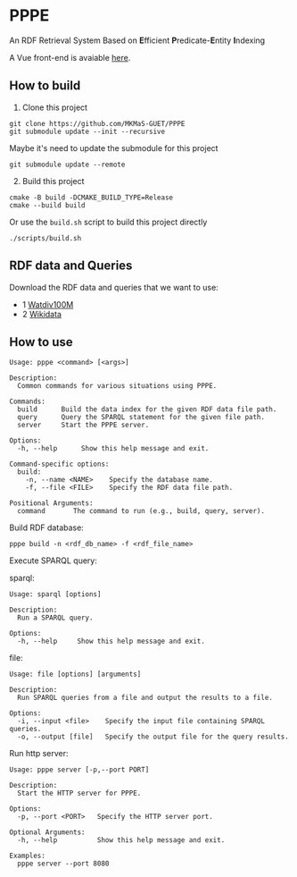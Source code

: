 # PPPE

An RDF Retrieval System Based on **E**fficient **P**redicate-**E**ntity **I**ndexing

A Vue front-end is avaiable  [here](https://github.com/LiuYipeng42/RDF_Retrieval_System).

## How to build

1. Clone this project

```shell
git clone https://github.com/MKMaS-GUET/PPPE
git submodule update --init --recursive
```

Maybe it's need to update the submodule for this project

```shell
git submodule update --remote
```

2. Build this project 

```shell
cmake -B build -DCMAKE_BUILD_TYPE=Release
cmake --build build
```

Or use the `build.sh` script to build this project directly

```shell
./scripts/build.sh
```

## RDF data and Queries

Download the RDF data and queries that we want to use:
- 1 [Watdiv100M](https://mega.nz/folder/4r1iRCZZ#JKCi9mCCMKOaXadr73kDdQ)
- 2 [Wikidata](https://mega.nz/folder/5vUBHKTQ#TwpzwSzWhzniK1CeykxUCw)

## How to use

```
Usage: pppe <command> [<args>]

Description:
  Common commands for various situations using PPPE.

Commands:
  build      Build the data index for the given RDF data file path.
  query      Query the SPARQL statement for the given file path.
  server     Start the PPPE server.

Options:
  -h, --help      Show this help message and exit.

Command-specific options:
  build:
    -n, --name <NAME>    Specify the database name.
    -f, --file <FILE>    Specify the RDF data file path.

Positional Arguments:
  command       The command to run (e.g., build, query, server).
```

Build RDF database:

```shell
pppe build -n <rdf_db_name> -f <rdf_file_name>
```

Execute SPARQL query:

sparql:

```shell
Usage: sparql [options]

Description:
  Run a SPARQL query.

Options:
  -h, --help     Show this help message and exit.        
```

file:

```shell
Usage: file [options] [arguments]

Description:
  Run SPARQL queries from a file and output the results to a file.

Options:
  -i, --input <file>    Specify the input file containing SPARQL queries.
  -o, --output [file]   Specify the output file for the query results.   
```

Run http  server:

```shell
Usage: pppe server [-p,--port PORT]

Description:
  Start the HTTP server for PPPE.

Options:
  -p, --port <PORT>   Specify the HTTP server port.

Optional Arguments:
  -h, --help          Show this help message and exit.

Examples:
  pppe server --port 8080
```

